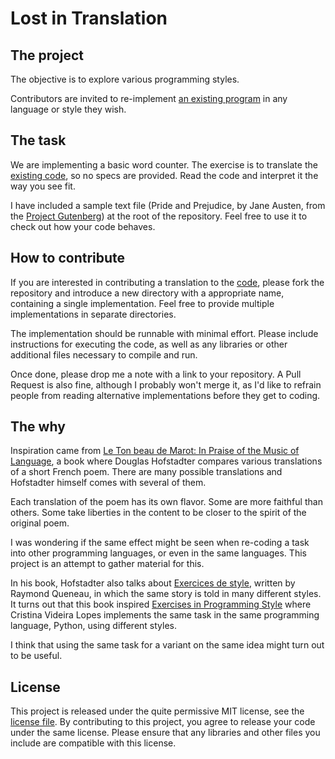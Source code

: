 Lost in Translation
===================

The project
-----------
The objective is to explore various programming styles.

Contributors are invited to re-implement [an existing program](java_plain_old) in any language or style they wish.

The task
--------
We are implementing a basic word counter. The exercise is to translate the [existing code](java_plain_old), so no specs are provided. Read the code and interpret it the way you see fit.

I have included a sample text file (Pride and Prejudice, by Jane Austen, from the [Project Gutenberg](http://www.gutenberg.org/ebooks/42671)) at the root of the repository. Feel free to use it to check out how your code behaves.

How to contribute
-----------------
If you are interested in contributing a translation to the [code](java_plain_old), please fork the repository and introduce a new directory with a appropriate name, containing a single implementation. Feel free to provide multiple implementations in separate directories.

The implementation should be runnable with minimal effort. Please include instructions for executing the code, as well as any libraries or other additional files necessary to compile and run.

Once done, please drop me a note with a link to your repository. A Pull Request is also fine, although I probably won't merge it, as I'd like to refrain people from reading alternative implementations before they get to coding.

The why
-------
Inspiration came from [Le Ton beau de Marot: In Praise of the Music of Language](https://en.wikipedia.org/wiki/Le_Ton_beau_de_Marot), a book where Douglas Hofstadter compares various translations of a short French poem. There are many possible translations and Hofstadter himself comes with several of them.

Each translation of the poem has its own flavor. Some are more faithful than others. Some take liberties in the content to be closer to the spirit of the original poem.

I was wondering if the same effect might be seen when re-coding a task into other programming languages, or even in the same languages. This project is an attempt to gather material for this.

In his book, Hofstadter also talks about [Exercices de style](https://en.wikipedia.org/wiki/Exercises_in_Style), written by Raymond Queneau, in which the same story is told in many different styles. It turns out that this book inspired [Exercises in Programming Style](https://github.com/crista/exercises-in-programming-style) where Cristina Videira Lopes implements the same task in the same programming language, Python, using different styles.

I think that using the same task for a variant on the same idea might turn out to be useful.

License
-------
This project is released under the quite permissive MIT license, see the [license file](LICENSE). By contributing to this project, you agree to release your code under the same license. Please ensure that any libraries and other files you include are compatible with this license.
